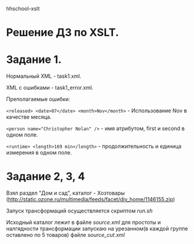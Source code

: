 hhschool-xslt

# Решение ДЗ по XSLT.


# Задание 1.


Нормальный XML - task1.xml.


XML с ошибками - task1_error.xml.


Преполагаемые ошибки:


`<released>
			<date>07</date>
			<month>Nov</month>` - Использование Nov в качестве месяца.
 
 
 `<person name="Christopher Nolan" />` - имя атрибутом, first и second в одном поле.
 
 
 `<runtime>
			<length>169 min</length>` - продолжительность и единица измерения в одном поле.
      
      
# Задание 2, 3, 4
Взял раздел "Дом и сад", каталог - Хозтовары (http://static.ozone.ru/multimedia/feeds/facet/div_home/1146155.zip)


Запуск трансформаций осуществляется скриптом *run.sh*


Исходный каталог лежит в файле *source.xml* для простоты и налгядности трансформации запускаю на урезанном(в каждой группе оставлено по 5 товаров) файле *source_cut.xml*
